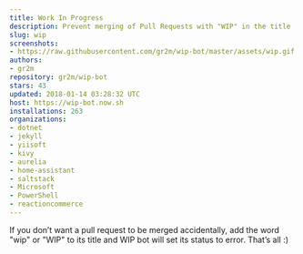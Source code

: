 ```yaml
---
title: Work In Progress
description: Prevent merging of Pull Requests with "WIP" in the title
slug: wip
screenshots:
- https://raw.githubusercontent.com/gr2m/wip-bot/master/assets/wip.gif
authors:
- gr2m
repository: gr2m/wip-bot
stars: 43
updated: 2018-01-14 03:28:32 UTC
host: https://wip-bot.now.sh
installations: 263
organizations:
- dotnet
- jekyll
- yiisoft
- kivy
- aurelia
- home-assistant
- saltstack
- Microsoft
- PowerShell
- reactioncommerce
---
```


If you don’t want a pull request to be merged accidentally, add the word "wip" or "WIP" to its title and WIP bot will set its status to error. That’s all :)
